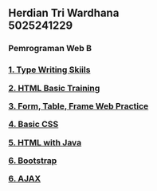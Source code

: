 <h2>
Herdian Tri Wardhana<br>
5025241229
</h2>

### __Pemrograman Web B__

<h3>  
  
[1. Type Writing Skiils](/Type%20Writing%20Skiils)
  
[2. HTML Basic Training](/HTML-Training)

[3. Form, Table, Frame Web Practice](/Form,%20Table,%20Frame%20Web%20Practice)

[4. Basic CSS](/[4]%20Basic%20CSS)

[5. HTML with Java](/[5]%20HTML%20with%20Java)

[6. Bootstrap](/[6]%20Bootstrap)

[6. AJAX](/[7]%20AJAX)

</h3>
